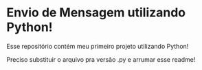 # Envio de Mensagem utilizando Python!
Esse repositório contém meu primeiro projeto utilizando Python!

Preciso substituir o arquivo pra versão .py e arrumar esse readme!
<!-- <a href="https://www.notion.so/muriloeziliano/Articles-in-Medium-9caa2b6bc93b439cbfafed7d70a78836"> <img align="center" src="https://img.shields.io/badge/Notion-000000?style=for-the-badge&logo=notion&logoColor=white"></a> -->

